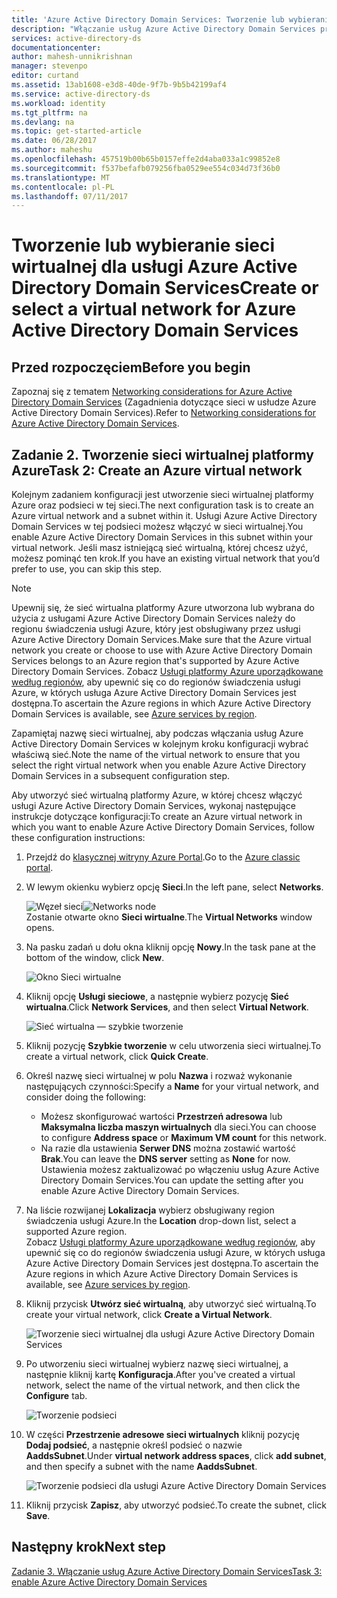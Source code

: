 ```yaml
---
title: 'Azure Active Directory Domain Services: Tworzenie lub wybieranie sieci wirtualnej | Microsoft Docs'
description: "Włączanie usług Azure Active Directory Domain Services przy użyciu klasycznej witryny Azure Portal"
services: active-directory-ds
documentationcenter: 
author: mahesh-unnikrishnan
manager: stevenpo
editor: curtand
ms.assetid: 13ab1608-e3d8-40de-9f7b-9b5b42199af4
ms.service: active-directory-ds
ms.workload: identity
ms.tgt_pltfrm: na
ms.devlang: na
ms.topic: get-started-article
ms.date: 06/28/2017
ms.author: maheshu
ms.openlocfilehash: 457519b00b65b0157effe2d4aba033a1c99852e8
ms.sourcegitcommit: f537befafb079256fba0529ee554c034d73f36b0
ms.translationtype: MT
ms.contentlocale: pl-PL
ms.lasthandoff: 07/11/2017
---
```

# <a name="create-or-select-a-virtual-network-for-azure-active-directory-domain-services"></a><span data-ttu-id="a4cbb-103">Tworzenie lub wybieranie sieci wirtualnej dla usługi Azure Active Directory Domain Services</span><span class="sxs-lookup"><span data-stu-id="a4cbb-103">Create or select a virtual network for Azure Active Directory Domain Services</span></span>
## <a name="before-you-begin"></a><span data-ttu-id="a4cbb-104">Przed rozpoczęciem</span><span class="sxs-lookup"><span data-stu-id="a4cbb-104">Before you begin</span></span>
<span data-ttu-id="a4cbb-105">Zapoznaj się z tematem [Networking considerations for Azure Active Directory Domain Services](active-directory-ds-networking.md) (Zagadnienia dotyczące sieci w usłudze Azure Active Directory Domain Services).</span><span class="sxs-lookup"><span data-stu-id="a4cbb-105">Refer to [Networking considerations for Azure Active Directory Domain Services](active-directory-ds-networking.md).</span></span>

## <a name="task-2-create-an-azure-virtual-network"></a><span data-ttu-id="a4cbb-106">Zadanie 2. Tworzenie sieci wirtualnej platformy Azure</span><span class="sxs-lookup"><span data-stu-id="a4cbb-106">Task 2: Create an Azure virtual network</span></span>
<span data-ttu-id="a4cbb-107">Kolejnym zadaniem konfiguracji jest utworzenie sieci wirtualnej platformy Azure oraz podsieci w tej sieci.</span><span class="sxs-lookup"><span data-stu-id="a4cbb-107">The next configuration task is to create an Azure virtual network and a subnet within it.</span></span> <span data-ttu-id="a4cbb-108">Usługi Azure Active Directory Domain Services w tej podsieci możesz włączyć w sieci wirtualnej.</span><span class="sxs-lookup"><span data-stu-id="a4cbb-108">You enable Azure Active Directory Domain Services in this subnet within your virtual network.</span></span> <span data-ttu-id="a4cbb-109">Jeśli masz istniejącą sieć wirtualną, której chcesz użyć, możesz pominąć ten krok.</span><span class="sxs-lookup"><span data-stu-id="a4cbb-109">If you have an existing virtual network that you’d prefer to use, you can skip this step.</span></span>

> [!NOTE]
> <span data-ttu-id="a4cbb-110">Upewnij się, że sieć wirtualna platformy Azure utworzona lub wybrana do użycia z usługami Azure Active Directory Domain Services należy do regionu świadczenia usługi Azure, który jest obsługiwany przez usługi Azure Active Directory Domain Services.</span><span class="sxs-lookup"><span data-stu-id="a4cbb-110">Make sure that the Azure virtual network you create or choose to use with Azure Active Directory Domain Services belongs to an Azure region that's supported by Azure Active Directory Domain Services.</span></span> <span data-ttu-id="a4cbb-111">Zobacz [Usługi platformy Azure uporządkowane według regionów](https://azure.microsoft.com/regions/#services/), aby upewnić się co do regionów świadczenia usługi Azure, w których usługa Azure Active Directory Domain Services jest dostępna.</span><span class="sxs-lookup"><span data-stu-id="a4cbb-111">To ascertain the Azure regions in which Azure Active Directory Domain Services is available, see [Azure services by region](https://azure.microsoft.com/regions/#services/).</span></span>
>
><span data-ttu-id="a4cbb-112">Zapamiętaj nazwę sieci wirtualnej, aby podczas włączania usług Azure Active Directory Domain Services w kolejnym kroku konfiguracji wybrać właściwą sieć.</span><span class="sxs-lookup"><span data-stu-id="a4cbb-112">Note the name of the virtual network to ensure that you select the right virtual network when you enable Azure Active Directory Domain Services in a subsequent configuration step.</span></span>


<span data-ttu-id="a4cbb-113">Aby utworzyć sieć wirtualną platformy Azure, w której chcesz włączyć usługi Azure Active Directory Domain Services, wykonaj następujące instrukcje dotyczące konfiguracji:</span><span class="sxs-lookup"><span data-stu-id="a4cbb-113">To create an Azure virtual network in which you want to enable Azure Active Directory Domain Services, follow these configuration instructions:</span></span>

1. <span data-ttu-id="a4cbb-114">Przejdź do [klasycznej witryny Azure Portal](https://manage.windowsazure.com).</span><span class="sxs-lookup"><span data-stu-id="a4cbb-114">Go to the [Azure classic portal](https://manage.windowsazure.com).</span></span>
2. <span data-ttu-id="a4cbb-115">W lewym okienku wybierz opcję **Sieci**.</span><span class="sxs-lookup"><span data-stu-id="a4cbb-115">In the left pane, select **Networks**.</span></span>

    <span data-ttu-id="a4cbb-116">![Węzeł sieci](./media/active-directory-domain-services-getting-started/networks-node.png)</span><span class="sxs-lookup"><span data-stu-id="a4cbb-116">![Networks node](./media/active-directory-domain-services-getting-started/networks-node.png)</span></span>  
    <span data-ttu-id="a4cbb-117">Zostanie otwarte okno **Sieci wirtualne**.</span><span class="sxs-lookup"><span data-stu-id="a4cbb-117">The **Virtual Networks** window opens.</span></span>
3. <span data-ttu-id="a4cbb-118">Na pasku zadań u dołu okna kliknij opcję **Nowy**.</span><span class="sxs-lookup"><span data-stu-id="a4cbb-118">In the task pane at the bottom of the window, click **New**.</span></span>

    ![Okno Sieci wirtualne](./media/active-directory-domain-services-getting-started/virtual-networks.png)
4. <span data-ttu-id="a4cbb-120">Kliknij opcję **Usługi sieciowe**, a następnie wybierz pozycję **Sieć wirtualna**.</span><span class="sxs-lookup"><span data-stu-id="a4cbb-120">Click **Network Services**, and then select **Virtual Network**.</span></span>

    ![Sieć wirtualna — szybkie tworzenie](./media/active-directory-domain-services-getting-started/virtual-network-quickcreate.png)
5. <span data-ttu-id="a4cbb-122">Kliknij pozycję **Szybkie tworzenie** w celu utworzenia sieci wirtualnej.</span><span class="sxs-lookup"><span data-stu-id="a4cbb-122">To create a virtual network, click **Quick Create**.</span></span>

6. <span data-ttu-id="a4cbb-123">Określ nazwę sieci wirtualnej w polu **Nazwa** i rozważ wykonanie następujących czynności:</span><span class="sxs-lookup"><span data-stu-id="a4cbb-123">Specify a **Name** for your virtual network, and consider doing the following:</span></span>
    * <span data-ttu-id="a4cbb-124">Możesz skonfigurować wartości **Przestrzeń adresowa** lub **Maksymalna liczba maszyn wirtualnych** dla sieci.</span><span class="sxs-lookup"><span data-stu-id="a4cbb-124">You can choose to configure **Address space** or **Maximum VM count** for this network.</span></span>
    * <span data-ttu-id="a4cbb-125">Na razie dla ustawienia **Serwer DNS** można zostawić wartość **Brak**.</span><span class="sxs-lookup"><span data-stu-id="a4cbb-125">You can leave the **DNS server** setting as **None** for now.</span></span> <span data-ttu-id="a4cbb-126">Ustawienia możesz zaktualizować po włączeniu usług Azure Active Directory Domain Services.</span><span class="sxs-lookup"><span data-stu-id="a4cbb-126">You can update the setting after you enable Azure Active Directory Domain Services.</span></span>
7. <span data-ttu-id="a4cbb-127">Na liście rozwijanej **Lokalizacja** wybierz obsługiwany region świadczenia usługi Azure.</span><span class="sxs-lookup"><span data-stu-id="a4cbb-127">In the **Location** drop-down list, select a supported Azure region.</span></span>  
    <span data-ttu-id="a4cbb-128">Zobacz [Usługi platformy Azure uporządkowane według regionów](https://azure.microsoft.com/regions/#services/), aby upewnić się co do regionów świadczenia usługi Azure, w których usługa Azure Active Directory Domain Services jest dostępna.</span><span class="sxs-lookup"><span data-stu-id="a4cbb-128">To ascertain the Azure regions in which Azure Active Directory Domain Services is available, see [Azure services by region](https://azure.microsoft.com/regions/#services/).</span></span>
8. <span data-ttu-id="a4cbb-129">Kliknij przycisk **Utwórz sieć wirtualną**, aby utworzyć sieć wirtualną.</span><span class="sxs-lookup"><span data-stu-id="a4cbb-129">To create your virtual network, click **Create a Virtual Network**.</span></span>

    ![Tworzenie sieci wirtualnej dla usługi Azure Active Directory Domain Services](./media/active-directory-domain-services-getting-started/create-vnet.png)
9. <span data-ttu-id="a4cbb-131">Po utworzeniu sieci wirtualnej wybierz nazwę sieci wirtualnej, a następnie kliknij kartę **Konfiguracja**.</span><span class="sxs-lookup"><span data-stu-id="a4cbb-131">After you've created a virtual network, select the name of the virtual network, and then click the **Configure** tab.</span></span>

    ![Tworzenie podsieci](./media/active-directory-domain-services-getting-started/create-vnet-properties.png)
10. <span data-ttu-id="a4cbb-133">W części **Przestrzenie adresowe sieci wirtualnych** kliknij pozycję **Dodaj podsieć**, a następnie określ podsieć o nazwie **AaddsSubnet**.</span><span class="sxs-lookup"><span data-stu-id="a4cbb-133">Under **virtual network address spaces**, click **add subnet**, and then specify a subnet with the name **AaddsSubnet**.</span></span>

    ![Tworzenie podsieci dla usługi Azure Active Directory Domain Services](./media/active-directory-domain-services-getting-started/create-vnet-add-subnet.png)

11. <span data-ttu-id="a4cbb-135">Kliknij przycisk **Zapisz**, aby utworzyć podsieć.</span><span class="sxs-lookup"><span data-stu-id="a4cbb-135">To create the subnet, click **Save**.</span></span>


## <a name="next-step"></a><span data-ttu-id="a4cbb-136">Następny krok</span><span class="sxs-lookup"><span data-stu-id="a4cbb-136">Next step</span></span>
[<span data-ttu-id="a4cbb-137">Zadanie 3. Włączanie usług Azure Active Directory Domain Services</span><span class="sxs-lookup"><span data-stu-id="a4cbb-137">Task 3: enable Azure Active Directory Domain Services</span></span>](active-directory-ds-getting-started-enableaadds.md)
